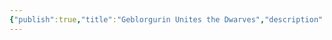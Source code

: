 ```yaml
---
{"publish":true,"title":"Geblorgurin Unites the Dwarves","description":"Dwarf holdings in Selerim are united under the kingship of [[Geblorgurin the Grand, King of the Dwarves|Geblorgurin the Grand]].","created":"2025-07-02T15:09:17.000-04:00","modified":"2025-07-02T17:09:50.000-04:00","published":"2025-07-02T17:09:50.000-04:00","tags":["timeline"],"cssclasses":"","event-date":-300,"display-date":"300 B.T."}
---
```


